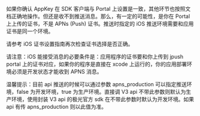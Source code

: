 如果你确认 AppKey 在 SDK 客户端与 Portal 上设置是一致，其他环节也按照文档正确地操作。但还是收不到推送消息。那么，有一定的可能性，是你在 Portal 上上传的证书，不是 APNs (Push) 证书。推送时指定的 iOS 推送环境需要和应用证书是同一个环境。

请参考 iOS 证书设置指南再次检查证书选择是否正确。

请注意：iOS 能接受消息的必要条件是：应用程序的证书要和你上传到 jpush portal 上的证书对应，如果你的程序是直接在 xcode 上运行的，你的应用部署环境必须是开发状态才能收到 APNS 消息。

温馨提示：目前 api 推送的时候可以通过参数 apns_production 可以指定推送环境，false 为开发环境，true 为生产环境。直接调 V3 api 不带此参数则默认为生产环境，使用封装 V3 api 的极光官方 sdk 在不带此参数时默认为开发环境。如果 api 有传 apns_production 则以此值为准。